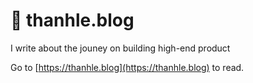 # 👋 thanhle.blog

I write about the jouney on building high-end product

Go to [https://thanhle.blog](https://thanhle.blog) to read.
